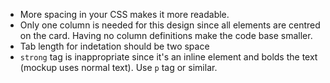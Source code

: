 - More spacing in your CSS makes it more readable.
- Only one column is needed for this design since all elements are centred on the card. Having no column definitions make the code base smaller.
- Tab length for indetation should be two space
- `strong` tag is inappropriate since it's an inline element and bolds the text (mockup uses normal text). Use `p` tag or similar.